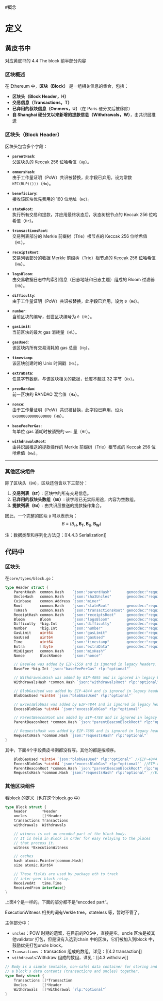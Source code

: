 #概念 

# 定义

## 黄皮书中

对应黄皮书的 4.4 The block 前半部分内容

### 区块概述

在 Ethereum 中，**区块（Block）** 是一组相关信息的集合，包括：

- **区块头（Block Header，H）**
- **交易信息（Transactions，T）**
- **已弃用的叔块信息（Ommers，U）**（在 Paris 硬分叉后被移除）
- **自 Shanghai 硬分叉以来新增的提款信息（Withdrawals，W）**，由共识层推送

### 区块头（Block Header）

区块头包含多个字段：

- **`parentHash`**:  
  父区块头的 Keccak 256 位哈希值（`Hp`）。
  
- **`ommersHash`**:  
  由于工作量证明（PoW）共识被替换，此字段已弃用，设为常数 `KEC(RLP(()))`（`Ho`）。
  
- **`beneficiary`**:  
  接收该区块优先费用的 160 位地址（`Hc`）。
  
- **`stateRoot`**:  
  执行所有交易和提款，并应用最终状态后，状态树根节点的 Keccak 256 位哈希值（`Hr`）。
  
- **`transactionsRoot`**:  
  交易列表部分的 Merkle 前缀树（Trie）根节点的 Keccak 256 位哈希值（`Ht`）。
  
- **`receiptsRoot`**:  
  交易列表部分的收据 Merkle 前缀树（Trie）根节点的 Keccak 256 位哈希值（`He`）。
  
- **`logsBloom`**:  
  由交易收据日志中的索引信息（日志地址和日志主题）组成的 Bloom 过滤器（`Hb`）。
  
- **`difficulty`**:  
  由于工作量证明（PoW）共识被替换，此字段已弃用，设为 `0`（`Hd`）。
  
- **`number`**:  
  当前区块的编号，创世区块编号为 `0`（`Hi`）。
  
- **`gasLimit`**:  
  当前区块的最大 gas 消耗量（`Hl`）。
  
- **`gasUsed`**:  
  该区块内所有交易消耗的 gas 总量（`Hg`）。
  
- **`timestamp`**:  
  该区块创建时的 Unix 时间戳（`Hs`）。
  
- **`extraData`**:  
  任意字节数组，与该区块相关的数据，长度不超过 32 字节（`Hx`）。
  
- **`prevRandao`**:  
  前一区块的 RANDAO 混合值（`Ha`）。
  
- **`nonce`**:  
  由于工作量证明（PoW）共识被替换，此字段已弃用，设为 `0x0000000000000000`（`Hn`）。
  
- **`baseFeePerGas`**:  
  每单位 gas 消耗时被销毁的 `wei` 量（`Hf`）。
  
- **`withdrawalsRoot`**:  
  由共识层推送的提款操作的 Merkle 前缀树（Trie）根节点的 Keccak 256 位哈希值（`Hw`）。

---

### 其他区块组件

除了区块头（`BH`），区块还包含以下三部分：

1. **交易列表（`BT`）**: 区块中的所有交易信息。
2. **已弃用的叔块头数组（`BU`）**: 该字段已无实际用途，内容为空数组。
3. **提款列表（`BW`）**: 由共识层推送的提款操作集合。

因此，一个完整的区块 `B` 可以表示为：
$$B \equiv (B_H, \mathbf{B_T}, \mathbf{B_U}, \mathbf{B_W})$$

注：数据类型和序列化方法见：[[4.4.3 Serialization]]

## 代码中
### 区块头
在`core/types/block.go`： 
```go
type Header struct {
	ParentHash  common.Hash    `json:"parentHash"       gencodec:"required"`
	UncleHash   common.Hash    `json:"sha3Uncles"       gencodec:"required"`
	Coinbase    common.Address `json:"miner"`
	Root        common.Hash    `json:"stateRoot"        gencodec:"required"`
	TxHash      common.Hash    `json:"transactionsRoot" gencodec:"required"`
	ReceiptHash common.Hash    `json:"receiptsRoot"     gencodec:"required"`
	Bloom       Bloom          `json:"logsBloom"        gencodec:"required"`
	Difficulty  *big.Int       `json:"difficulty"       gencodec:"required"`
	Number      *big.Int       `json:"number"           gencodec:"required"`
	GasLimit    uint64         `json:"gasLimit"         gencodec:"required"`
	GasUsed     uint64         `json:"gasUsed"          gencodec:"required"`
	Time        uint64         `json:"timestamp"        gencodec:"required"`
	Extra       []byte         `json:"extraData"        gencodec:"required"`
	MixDigest   common.Hash    `json:"mixHash"`
	Nonce       BlockNonce     `json:"nonce"`

	// BaseFee was added by EIP-1559 and is ignored in legacy headers.
	BaseFee *big.Int `json:"baseFeePerGas" rlp:"optional"`

	// WithdrawalsHash was added by EIP-4895 and is ignored in legacy headers.
	WithdrawalsHash *common.Hash `json:"withdrawalsRoot" rlp:"optional"`

	// BlobGasUsed was added by EIP-4844 and is ignored in legacy headers.
	BlobGasUsed *uint64 `json:"blobGasUsed" rlp:"optional"`

	// ExcessBlobGas was added by EIP-4844 and is ignored in legacy headers.
	ExcessBlobGas *uint64 `json:"excessBlobGas" rlp:"optional"`

	// ParentBeaconRoot was added by EIP-4788 and is ignored in legacy headers.
	ParentBeaconRoot *common.Hash `json:"parentBeaconBlockRoot" rlp:"optional"`

	// RequestsHash was added by EIP-7685 and is ignored in legacy headers.
	RequestsHash *common.Hash `json:"requestsHash" rlp:"optional"`
}

```

其中，下面4个字段黄皮书例都没有写。其他的都是按顺序。
```go
	BlobGasUsed *uint64 `json:"blobGasUsed" rlp:"optional"` //EIP-4844
	ExcessBlobGas *uint64 `json:"excessBlobGas" rlp:"optional"` //EIP-4844
	ParentBeaconRoot *common.Hash `json:"parentBeaconBlockRoot" rlp:"optional"` //EIP-4788
	RequestsHash *common.Hash `json:"requestsHash" rlp:"optional"` //EIP-7685
```
### 其他区块组件

看block 的定义（也在这个block.go 中）
```go
type Block struct {
	header       *Header
	uncles       []*Header
	transactions Transactions
	withdrawals  Withdrawals

	// witness is not an encoded part of the block body.
	// It is held in Block in order for easy relaying to the places
	// that process it.
	witness *ExecutionWitness

	// caches
	hash atomic.Pointer[common.Hash]
	size atomic.Uint64

	// These fields are used by package eth to track
	// inter-peer block relay.
	ReceivedAt   time.Time
	ReceivedFrom interface{}
}
```

上面4个是一样的。下面的部分都不是“encoded part”。

ExecutionWitness 相关的词有Verkle tree，stateless 等，暂时不管了。


主体部分中：
- `uncles`：POW 时期的遗留，在目前的POS中，直接是空。uncle 区块是被其他validator 打包，但是没有入选到chain 中的区块，它们被加入到block 中，鼓励优先打包uncle block。
- `Transactions` ：transaction 组成的数组。详见：[[4.2 transaction]]
- `withdrawals`:Withdraw 组成的数组，详见：[[4.3 withdraw]]

```go
// Body is a simple (mutable, non-safe) data container for storing and moving
// a block's data contents (transactions and uncles) together.
type Body struct {
    Transactions []*Transaction
    Uncles       []*Header
    Withdrawals  []*Withdrawal `rlp:"optional"`
}
```
